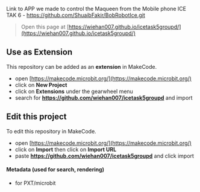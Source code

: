 Link to APP we made to control the Maqueen from the Mobile phone ICE TAK 6 - https://github.com/ShuaibFakir/BobRobotIce.git



> Open this page at [https://wiehan007.github.io/icetask5groupd/](https://wiehan007.github.io/icetask5groupd/)

## Use as Extension

This repository can be added as an **extension** in MakeCode.

* open [https://makecode.microbit.org/](https://makecode.microbit.org/)
* click on **New Project**
* click on **Extensions** under the gearwheel menu
* search for **https://github.com/wiehan007/icetask5groupd** and import

## Edit this project

To edit this repository in MakeCode.

* open [https://makecode.microbit.org/](https://makecode.microbit.org/)
* click on **Import** then click on **Import URL**
* paste **https://github.com/wiehan007/icetask5groupd** and click import

#### Metadata (used for search, rendering)

* for PXT/microbit
<script src="https://makecode.com/gh-pages-embed.js"></script><script>makeCodeRender("{{ site.makecode.home_url }}", "{{ site.github.owner_name }}/{{ site.github.repository_name }}");</script>
